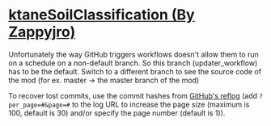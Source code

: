 # [ktaneSoilClassification (By Zappyjro)](https://github.com/Zappyjro/ktaneSoilClassification)

Unfortunately the way GitHub triggers workflows doesn't allow them to run on a schedule on a non-default branch. So this branch (updater_workflow) has to be the default. Switch to a different branch to see the source code of the mod (for ex. master -> the master branch of the mod)

To recover lost commits, use the commit hashes from [GitHub's reflog](https://api.github.com/repos/KtaneModules/ktaneSoilClassification-Zappyjro/events) (add `?per_page=#&page=#` to the log URL to increase the page size (maximum is 100, default is 30) and/or specify the page number (default is 1)).
